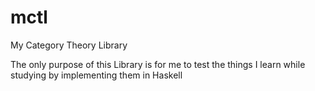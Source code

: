 # mctl
My Category Theory Library 

The only purpose of this Library is for me to test the things I learn while studying by implementing them in Haskell
